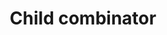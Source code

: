 ---
title: "Child combinator"
description: "The child combinator is represented by a superior sign (`>`) between two selectors and matches the second selector if it is a direct child of the first selector."
category: css
last_test_date: "2019-10-13"
test_url: "/tests/css-selectors.html"
test_results_url: "https://app.emailonacid.com/app/acidtest/kQbnzGXMSxMg2NDGmrcxIXOHrROwokTB29RcSssnkoPlS/list"
stats: {
    apple-mail: {
        macos: {
            "12.4":"y"
        },
        ios: {
            "13.1":"y"
        }
    },
    gmail: {
        desktop-webmail: {
            "2019-10":"y"
        },
        ios: {
            "2019-10":"a #1"
        },
        android: {
            "2019-10":"a #1"
        },
        mobile-webmail: {
            "2020-02": "n"
        }
    },
    orange: {
        desktop-webmail: {
            "2019-10":"y",
            "2021-03":"n"
        },
        ios: {
            "2019-10":"y"
        },
        android: {
            "2019-10":"y"
        }
    },
    outlook: {
        windows: {
            "2003":"y",
            "2007":"y",
            "2010":"y",
            "2013":"y",
            "2016":"y",
            "2019":"y"
        },
        windows-mail: {
            "2019-10":"y"
        },
        macos: {
            "2011":"y",
            "2016":"y"
        },
        outlook-com: {
            "2019-10":"y"
        },
        ios: {
            "2019-10":"y"
        },
        android: {
            "2019-10":"y"
        }
    },
    samsung-email: {
        android: {
            "6.0":"y"
        }
    },
    sfr: {
        desktop-webmail: {
            "2019-10":"y"
        },
        ios: {
            "2019-10":"n"
        },
        android: {
            "2019-10":"n"
        }
    },
    thunderbird: {
        macos: {
            "60.3":"y"
        }
    },
    aol: {
        desktop-webmail: {
            "2019-10":"y"
        },
        ios: {
            "2019-10":"y"
        },
        android: {
            "2019-10":"y"
        }
    },
    yahoo: {
        desktop-webmail: {
            "2019-10":"y"
        },
        ios: {
            "2019-10":"y"
        },
        android: {
            "2019-10":"a #2"
        }
    },
    protonmail: {
        desktop-webmail: {
            "2020-03":"n"
        },
        ios: {
            "2020-03":"n"
        },
        android: {
            "2020-03":"y"
        }
    },
    hey: {
        desktop-webmail: {
            "2020-06":"y"
        }
    },
    mail-ru: {
        desktop-webmail: {
            "2020-10":"y"
        }
    },
    fastmail: {
        desktop-webmail: {
            "2021-07": "y"
        }
    },
    laposte: {
        desktop-webmail: {
            "2021-08": "y"
        }
    },
    gmx: {
        desktop-webmail: {
            "2022-06": "n"
        },
        ios: {
            "2022-06":"y"
        },
        android: {
            "2022-06":"y"
        }
    },
    web-de: {
        desktop-webmail: {
            "2022-06": "n"
        },
        ios: {
            "2022-06":"y"
        },
        android: {
            "2022-06":"y"
        }
    },
    ionos-1and1: {
        desktop-webmail: {
            "2022-06": "y"
        },
        android: {
            "2022-06":"y"
        }
    },
    gmx: {
        desktop-webmail: {
            "2022-06": "n"
        },
        ios: {
            "2022-06":"y"
        },
        android: {
            "2022-06":"y"
        }
    },
    web-de: {
        desktop-webmail: {
            "2022-06": "n"
        },
        ios: {
            "2022-06":"y"
        },
        android: {
            "2022-06":"y"
        }
    },
    ionos-1and1: {
        desktop-webmail: {
            "2022-06": "y"
        },
        android: {
            "2022-06":"y"
        }
    }
}
notes_by_num: {
    "1": "Partial. Not supported with non Gmail accounts.",
    "2": "Buggy. The first `<head>` in the HTML is removed, so `<style>` elements need to be in a second `<head>` element."
}
links: {
    "Can I use: Child combinator":"https://caniuse.com/#feat=mdn-css_selectors_child",
    "MDN: Child combinator":"https://developer.mozilla.org/en-US/docs/Web/CSS/Child_combinator"
}
---